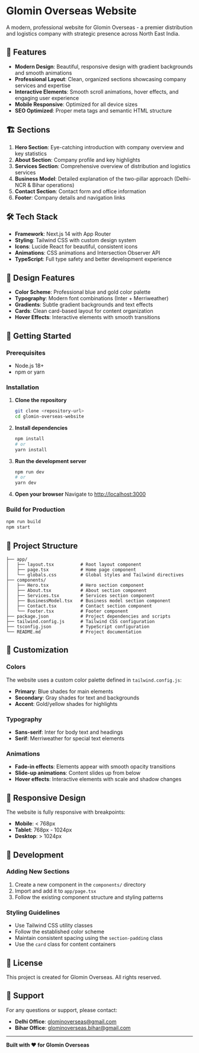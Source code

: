 # Glomin Overseas Website

A modern, professional website for Glomin Overseas - a premier distribution and logistics company with strategic presence across North East India.

## 🚀 Features

- **Modern Design**: Beautiful, responsive design with gradient backgrounds and smooth animations
- **Professional Layout**: Clean, organized sections showcasing company services and expertise
- **Interactive Elements**: Smooth scroll animations, hover effects, and engaging user experience
- **Mobile Responsive**: Optimized for all device sizes
- **SEO Optimized**: Proper meta tags and semantic HTML structure

## 🏗️ Sections

1. **Hero Section**: Eye-catching introduction with company overview and key statistics
2. **About Section**: Company profile and key highlights
3. **Services Section**: Comprehensive overview of distribution and logistics services
4. **Business Model**: Detailed explanation of the two-pillar approach (Delhi-NCR & Bihar operations)
5. **Contact Section**: Contact form and office information
6. **Footer**: Company details and navigation links

## 🛠️ Tech Stack

- **Framework**: Next.js 14 with App Router
- **Styling**: Tailwind CSS with custom design system
- **Icons**: Lucide React for beautiful, consistent icons
- **Animations**: CSS animations and Intersection Observer API
- **TypeScript**: Full type safety and better development experience

## 📱 Design Features

- **Color Scheme**: Professional blue and gold color palette
- **Typography**: Modern font combinations (Inter + Merriweather)
- **Gradients**: Subtle gradient backgrounds and text effects
- **Cards**: Clean card-based layout for content organization
- **Hover Effects**: Interactive elements with smooth transitions

## 🚀 Getting Started

### Prerequisites

- Node.js 18+ 
- npm or yarn

### Installation

1. **Clone the repository**
   ```bash
   git clone <repository-url>
   cd glomin-overseas-website
   ```

2. **Install dependencies**
   ```bash
   npm install
   # or
   yarn install
   ```

3. **Run the development server**
   ```bash
   npm run dev
   # or
   yarn dev
   ```

4. **Open your browser**
   Navigate to [http://localhost:3000](http://localhost:3000)

### Build for Production

```bash
npm run build
npm start
```

## 📁 Project Structure

```
├── app/
│   ├── layout.tsx          # Root layout component
│   ├── page.tsx            # Home page component
│   └── globals.css         # Global styles and Tailwind directives
├── components/
│   ├── Hero.tsx            # Hero section component
│   ├── About.tsx           # About section component
│   ├── Services.tsx        # Services section component
│   ├── BusinessModel.tsx   # Business model section component
│   ├── Contact.tsx         # Contact section component
│   └── Footer.tsx          # Footer component
├── package.json            # Project dependencies and scripts
├── tailwind.config.js      # Tailwind CSS configuration
├── tsconfig.json           # TypeScript configuration
└── README.md               # Project documentation
```

## 🎨 Customization

### Colors
The website uses a custom color palette defined in `tailwind.config.js`:
- **Primary**: Blue shades for main elements
- **Secondary**: Gray shades for text and backgrounds
- **Accent**: Gold/yellow shades for highlights

### Typography
- **Sans-serif**: Inter for body text and headings
- **Serif**: Merriweather for special text elements

### Animations
- **Fade-in effects**: Elements appear with smooth opacity transitions
- **Slide-up animations**: Content slides up from below
- **Hover effects**: Interactive elements with scale and shadow changes

## 📱 Responsive Design

The website is fully responsive with breakpoints:
- **Mobile**: < 768px
- **Tablet**: 768px - 1024px
- **Desktop**: > 1024px

## 🔧 Development

### Adding New Sections
1. Create a new component in the `components/` directory
2. Import and add it to `app/page.tsx`
3. Follow the existing component structure and styling patterns

### Styling Guidelines
- Use Tailwind CSS utility classes
- Follow the established color scheme
- Maintain consistent spacing using the `section-padding` class
- Use the `card` class for content containers

## 📄 License

This project is created for Glomin Overseas. All rights reserved.

## 🤝 Support

For any questions or support, please contact:
- **Delhi Office**: glominoverseas@gmail.com
- **Bihar Office**: glominoverseas.bihar@gmail.com

---

**Built with ❤️ for Glomin Overseas**
